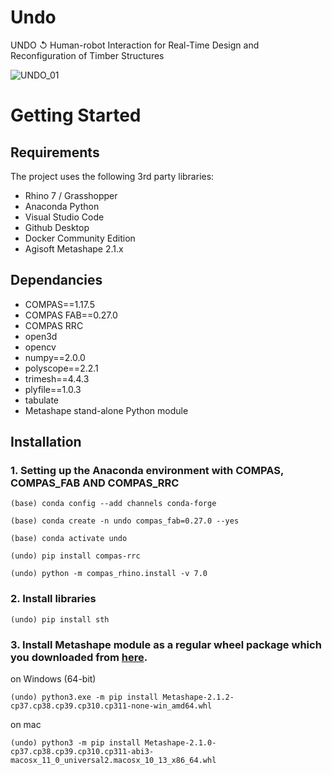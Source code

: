 # Undo
UNDO ↺ Human-robot Interaction for Real-Time Design and Reconfiguration of Timber Structures

![UNDO_01](https://github.com/user-attachments/assets/f4e4f6f2-ed98-4e5e-bf9c-48d187bd0b3b)

# Getting Started
## Requirements
The project uses the following 3rd party libraries:
- Rhino 7 / Grasshopper
- Anaconda Python
- Visual Studio Code
- Github Desktop
- Docker Community Edition
- Agisoft Metashape 2.1.x

## Dependancies
- COMPAS==1.17.5
- COMPAS FAB==0.27.0
- COMPAS RRC
- open3d
- opencv
- numpy==2.0.0
- polyscope==2.2.1
- trimesh==4.4.3
- plyfile==1.0.3
- tabulate
- Metashape stand-alone Python module

## Installation

### 1. Setting up the Anaconda environment with COMPAS, COMPAS_FAB AND COMPAS_RRC
```terminal
(base) conda config --add channels conda-forge
```
```terminal
(base) conda create -n undo compas_fab=0.27.0 --yes
```
```terminal
(base) conda activate undo
```
```terminal
(undo) pip install compas-rrc
```
```terminal
(undo) python -m compas_rhino.install -v 7.0
```
### 2. Install libraries
```terminal
(undo) pip install sth
```
### 3. Install Metashape module as a regular wheel package which you downloaded from [here]([url](https://agisoft.freshdesk.com/support/solutions/articles/31000148930-how-to-install-metashape-stand-alone-python-module)).
on Windows (64-bit)
```terminal
(undo) python3.exe -m pip install Metashape-2.1.2-cp37.cp38.cp39.cp310.cp311-none-win_amd64.whl
```
on mac
```terminal
(undo) python3 -m pip install Metashape-2.1.0-cp37.cp38.cp39.cp310.cp311-abi3-macosx_11_0_universal2.macosx_10_13_x86_64.whl
```
